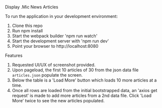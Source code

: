 Display .Mic News Articles

To run the application in your development environment:

1. Clone this repo
2. Run npm install
3. Start the webpack builder 'npm run watch'
4. Start the development server with 'npm run dev'
5. Point your browser to http://localhost:8080

Features
1. Requested UI/UX of screenshot provided.
2. Upon pageload, the first 10 articles of 30 from the json data file `articles.json` populate the screen.
3. Below the table is a 'Load More' button which loads 10 more articles at a time.
4. Once all rows are loaded from the initial bootstrapped data, an 'axios get request' is made to add more articles from a 2nd data file. Click 'Load More' twice to see the new articles populated.
